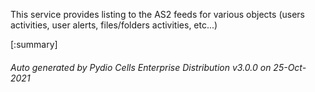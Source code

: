 






This service provides listing to the AS2 feeds for various objects (users activities, user alerts, files/folders activities, etc...)

[:summary]

###### Auto generated by Pydio Cells Enterprise Distribution v3.0.0 on 25-Oct-2021

